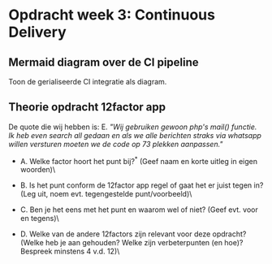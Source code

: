 # Opdracht week 3: Continuous Delivery

## Mermaid diagram over de CI pipeline
Toon de gerialiseerde CI integratie als diagram.

## Theorie opdracht 12factor app

De quote die wij hebben is:
E. *"Wij gebruiken gewoon php's mail() functie. Ik heb even search all gedaan en  als we alle berichten straks via whatsapp willen versturen moeten we de code op 73 plekken aanpassen."*

- A. Welke factor hoort het punt bij?<sup>*</sup> (Geef naam en korte uitleg in eigen woorden)\
 
- B. Is het punt conform de 12factor app regel of gaat het er juist tegen in? (Leg uit, noem evt. tegengestelde punt/voorbeeld)\
  
- C. Ben je het eens met het punt en waarom wel of niet? (Geef evt. voor en tegens)\
  
- D. Welke van de andere 12factors zijn relevant voor deze opdracht? (Welke heb je aan gehouden? Welke zijn verbeterpunten (en hoe)? Bespreek minstens 4 v.d. 12)\
 
